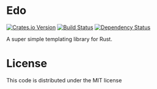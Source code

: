 # Edo
[![Crates.io Version](https://img.shields.io/crates/v/edo.svg)](https://crates.io/crates/edo) [![Build Status](https://travis-ci.org/giodamelio/edo.svg?branch=master)](https://travis-ci.org/giodamelio/edo) [![Dependency Status](https://dependencyci.com/github/giodamelio/edo/badge)](https://dependencyci.com/github/giodamelio/edo)

A super simple templating library for Rust.

# License

This code is distributed under the MIT license
